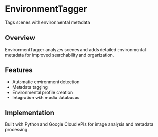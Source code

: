# EnvironmentTagger

Tags scenes with environmental metadata

## Overview

EnvironmentTagger analyzes scenes and adds detailed environmental metadata for improved searchability and organization.

## Features

- Automatic environment detection
- Metadata tagging
- Environmental profile creation
- Integration with media databases

## Implementation

Built with Python and Google Cloud APIs for image analysis and metadata processing.